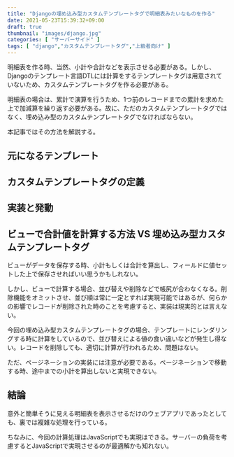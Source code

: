 ```yaml
---
title: "Djangoの埋め込み型カスタムテンプレートタグで明細表みたいなものを作る"
date: 2021-05-23T15:39:32+09:00
draft: true
thumbnail: "images/django.jpg"
categories: [ "サーバーサイド" ]
tags: [ "django","カスタムテンプレートタグ","上級者向け" ]
---
```


明細表を作る時、当然、小計や合計などを表示させる必要がある。しかし、Djangoのテンプレート言語DTLには計算をするテンプレートタグは用意されていないため、カスタムテンプレートタグを作る必要がある。

明細表の場合は、累計で演算を行うため、1つ前のレコードまでの累計を求めた上で加減算を繰り返す必要がある。故に、ただのカスタムテンプレートタグではなく、埋め込み型のカスタムテンプレートタグでなければならない。

本記事ではその方法を解説する。


## 元になるテンプレート




## カスタムテンプレートタグの定義





## 実装と発動














## ビューで合計値を計算する方法 VS 埋め込み型カスタムテンプレートタグ

ビューがデータを保存する時、小計もしくは合計を算出し、フィールドに値セットした上で保存させればいい思うかもしれない。

しかし、ビューで計算する場合、並び替えや削除などで帳尻が合わなくなる。削除機能をオミットさせ、並び順は常に一定とすれば実現可能ではあるが、何らかの影響でレコードが削除された時のことを考慮すると、実装は現実的とは言えない。


今回の埋め込み型カスタムテンプレートタグの場合、テンプレートにレンダリングする時に計算をしているので、並び替えによる値の食い違いなどが発生し得ない。レコードを削除しても、適切に計算が行われるため、問題はない。

ただ、ページネーションの実装には注意が必要である。ページネーションで移動する時、途中までの小計を算出しないと実現できない。


## 結論

意外と簡単そうに見える明細表を表示させるだけのウェブアプリであったとしても、裏では複雑な処理を行っている。

ちなみに、今回の計算処理はJavaScriptでも実現はできる。サーバーの負荷を考慮するとJavaScriptで実現させるのが最適解かも知れない。

